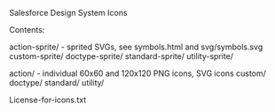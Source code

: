 Salesforce Design System Icons

Contents:

action-sprite/   - sprited SVGs, see symbols.html and svg/symbols.svg
custom-sprite/
doctype-sprite/
standard-sprite/
utility-sprite/

action/          - individual 60x60 and 120x120 PNG icons, SVG icons
custom/
doctype/
standard/
utility/

License-for-icons.txt

